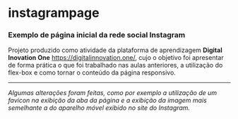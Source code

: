 # instagrampage

### Exemplo de página inicial da rede social Instagram

Projeto produzido como atividade da plataforma de aprendizagem **Digital Inovation One** <https://digitalinnovation.one/>, cujo o objetivo foi apresentar de forma prática o que foi trabalhado nas aulas anteriores, a utilização do flex-box e como tornar o conteúdo da página responsivo.

***

*Algumas alterações foram feitas, como por exemplo a utilização de um favicon na exibição da aba da página e a exibição da imagem mais semelhante a do aparelho móvel exibido no site do Instagram.*